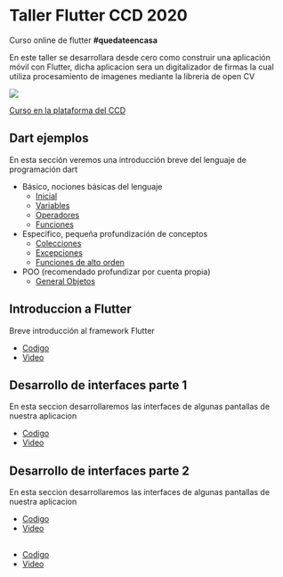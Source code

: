 # Taller Flutter CCD 2020
Curso online de flutter **#quedateencasa**

En este taller se desarrollara desde cero como construir una aplicación móvil con Flutter, dicha aplicacion sera un digitalizador de firmas la cual utiliza procesamiento de imagenes mediante la libreria de open CV

![](images_readme/design.png)

[Curso en la plataforma del CCD](https://ccd-simple.web.app/cursos/aDtjo71hQh25YqmNDaHy)

## Dart ejemplos

En esta sección veremos una introducción breve del lenguaje de programación dart

* Básico, nociones básicas del lenguaje
    * [Inicial](https://github.com/Alvardud/taller_flutter_CCD2020/blob/dart-ejemplos/lib/dart_basico/inicial.dart)
    * [Variables](https://github.com/Alvardud/taller_flutter_CCD2020/blob/dart-ejemplos/lib/dart_basico/variables.dart)
    * [Operadores](https://github.com/Alvardud/taller_flutter_CCD2020/blob/dart-ejemplos/lib/dart_basico/operadores.dart)
    * [Funciones](https://github.com/Alvardud/taller_flutter_CCD2020/blob/dart-ejemplos/lib/dart_basico/funciones.dart)
* Específico, pequeña profundización de conceptos
    * [Colecciones](https://github.com/Alvardud/taller_flutter_CCD2020/blob/dart-ejemplos/lib/dart_basico/colecciones.dart)
    * [Excepciones](https://github.com/Alvardud/taller_flutter_CCD2020/blob/dart-ejemplos/lib/dart_basico/excepciones.dart)
    * [Funciones de alto orden](https://github.com/Alvardud/taller_flutter_CCD2020/blob/dart-ejemplos/lib/dart_basico/funciones_alto_orden.dart)
* POO (recomendado profundizar por cuenta propia)
    * [General Objetos](https://github.com/Alvardud/taller_flutter_CCD2020/blob/dart-ejemplos/lib/dart_basico/POO.dart)

## Introduccion a Flutter

Breve introducción al framework Flutter

* [Codigo](https://github.com/Alvardud/taller_flutter_CCD2020/tree/introduccion)
* [Video](https://www.youtube.com/watch?v=cY65T8_2Vk4&t=1s)

## Desarrollo de interfaces parte 1

En esta seccion desarrollaremos las interfaces de algunas pantallas de nuestra aplicacion

* [Codigo](https://github.com/Alvardud/taller_flutter_CCD2020/tree/desarrollo_interfaces)
* [Video](https://www.youtube.com/watch?v=1OMqdCEwdOg)

## Desarrollo de interfaces parte 2

En esta seccion desarrollaremos las interfaces de algunas pantallas de nuestra aplicacion

* [Codigo](https://github.com/Alvardud/taller_flutter_CCD2020/tree/desarrollo_interfaces_2)
* [Video](https://youtu.be/ZNs5IG_Efl0)

## 

* [Codigo](https://repl.it/@RafaelVillca/procesamientofirmas)
* [Video](https://youtu.be/mTcDv-YoTrg)
